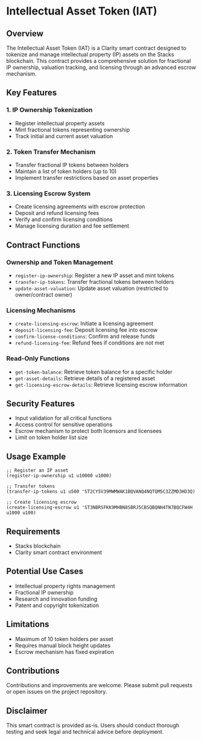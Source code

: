 # Intellectual Asset Token (IAT)

## Overview

The Intellectual Asset Token (IAT) is a Clarity smart contract designed to tokenize and manage intellectual property (IP) assets on the Stacks blockchain. This contract provides a comprehensive solution for fractional IP ownership, valuation tracking, and licensing through an advanced escrow mechanism.

## Key Features

### 1. IP Ownership Tokenization
- Register intellectual property assets
- Mint fractional tokens representing ownership
- Track initial and current asset valuation

### 2. Token Transfer Mechanism
- Transfer fractional IP tokens between holders
- Maintain a list of token holders (up to 10)
- Implement transfer restrictions based on asset properties

### 3. Licensing Escrow System
- Create licensing agreements with escrow protection
- Deposit and refund licensing fees
- Verify and confirm licensing conditions
- Manage licensing duration and fee settlement

## Contract Functions

### Ownership and Token Management
- `register-ip-ownership`: Register a new IP asset and mint tokens
- `transfer-ip-tokens`: Transfer fractional tokens between holders
- `update-asset-valuation`: Update asset valuation (restricted to owner/contract owner)

### Licensing Mechanisms
- `create-licensing-escrow`: Initiate a licensing agreement
- `deposit-licensing-fee`: Deposit licensing fee into escrow
- `confirm-license-conditions`: Confirm and release funds
- `refund-licensing-fee`: Refund fees if conditions are not met

### Read-Only Functions
- `get-token-balance`: Retrieve token balance for a specific holder
- `get-asset-details`: Retrieve details of a registered asset
- `get-licensing-escrow-details`: Retrieve licensing escrow information

## Security Features
- Input validation for all critical functions
- Access control for sensitive operations
- Escrow mechanism to protect both licensors and licensees
- Limit on token holder list size

## Usage Example

```clarity
;; Register an IP asset
(register-ip-ownership u1 u10000 u1000)

;; Transfer tokens
(transfer-ip-tokens u1 u500 'ST2CY5V39MWMWAK1BQVANQ4NQTQM5C3ZZMD3HD3Q)

;; Create licensing escrow
(create-licensing-escrow u1 'ST3NBRSFKK9MHBN8SBRJ5CBSQBQNH4TN7BQCFW4H u1000 u100)
```

## Requirements
- Stacks blockchain
- Clarity smart contract environment

## Potential Use Cases
- Intellectual property rights management
- Fractional IP ownership
- Research and innovation funding
- Patent and copyright tokenization

## Limitations
- Maximum of 10 token holders per asset
- Requires manual block height updates
- Escrow mechanism has fixed expiration

## Contributions
Contributions and improvements are welcome. Please submit pull requests or open issues on the project repository.


## Disclaimer
This smart contract is provided as-is. Users should conduct thorough testing and seek legal and technical advice before deployment.